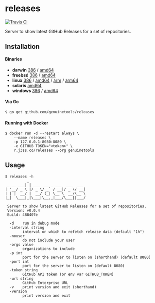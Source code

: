 # releases

[![Travis CI](https://travis-ci.org/genuinetools/releases.svg?branch=master)](https://travis-ci.org/genuinetools/releases)

Server to show latest GitHub Releases for a set of repositories.

## Installation

#### Binaries

- **darwin** [386](https://github.com/genuinetools/releases/releases/download/v0.0.4/releases-darwin-386) / [amd64](https://github.com/genuinetools/releases/releases/download/v0.0.4/releases-darwin-amd64)
- **freebsd** [386](https://github.com/genuinetools/releases/releases/download/v0.0.4/releases-freebsd-386) / [amd64](https://github.com/genuinetools/releases/releases/download/v0.0.4/releases-freebsd-amd64)
- **linux** [386](https://github.com/genuinetools/releases/releases/download/v0.0.4/releases-linux-386) / [amd64](https://github.com/genuinetools/releases/releases/download/v0.0.4/releases-linux-amd64) / [arm](https://github.com/genuinetools/releases/releases/download/v0.0.4/releases-linux-arm) / [arm64](https://github.com/genuinetools/releases/releases/download/v0.0.4/releases-linux-arm64)
- **solaris** [amd64](https://github.com/genuinetools/releases/releases/download/v0.0.4/releases-solaris-amd64)
- **windows** [386](https://github.com/genuinetools/releases/releases/download/v0.0.4/releases-windows-386) / [amd64](https://github.com/genuinetools/releases/releases/download/v0.0.4/releases-windows-amd64)

#### Via Go

```bash
$ go get github.com/genuinetools/releases
```

#### Running with Docker

```console
$ docker run -d --restart always \
    --name releases \
    -p 127.0.0.1:8080:8080 \
    -e GITHUB_TOKEN="<token>" \
    r.j3ss.co/releases --org genuinetools
```

## Usage

```console
$ releases -h
          _
 _ __ ___| | ___  __ _ ___  ___  ___
| '__/ _ \ |/ _ \/ _` / __|/ _ \/ __|
| | |  __/ |  __/ (_| \__ \  __/\__ \
|_|  \___|_|\___|\__,_|___/\___||___/

 Server to show latest GitHub Releases for a set of repositories.
 Version: v0.0.4
 Build: 488407e

  -d    run in debug mode
  -interval string
        interval on which to refetch release data (default "1h")
  -nouser
        do not include your user
  -orgs value
        organizations to include
  -p int
        port for the server to listen on (shorthand) (default 8080)
  -port int
        port for the server to listen on (default 8080)
  -token string
        GitHub API token (or env var GITHUB_TOKEN)
  -url string
        GitHub Enterprise URL
  -v    print version and exit (shorthand)
  -version
        print version and exit
```
